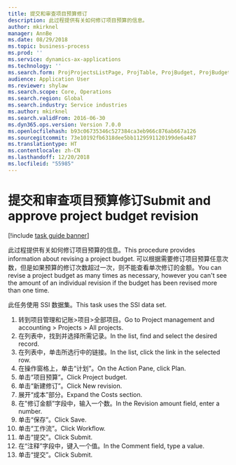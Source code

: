 ```yaml
---
title: 提交和审查项目预算修订
description: 此过程提供有关如何修订项目预算的信息。
author: mkirknel
manager: AnnBe
ms.date: 08/29/2018
ms.topic: business-process
ms.prod: ''
ms.service: dynamics-ax-applications
ms.technology: ''
ms.search.form: ProjProjectsListPage, ProjTable, ProjBudget, ProjBudgetRevision, WorkflowSubmitDialog
audience: Application User
ms.reviewer: shylaw
ms.search.scope: Core, Operations
ms.search.region: Global
ms.search.industry: Service industries
ms.author: mkirknel
ms.search.validFrom: 2016-06-30
ms.dyn365.ops.version: Version 7.0.0
ms.openlocfilehash: b93c06735346c527384ca3eb966c876ab667a126
ms.sourcegitcommit: 73e10192fb6318dee5bb1129591120199de6a487
ms.translationtype: HT
ms.contentlocale: zh-CN
ms.lasthandoff: 12/20/2018
ms.locfileid: "55985"
---
```

# <a name="submit-and-approve-project-budget-revision"></a><span data-ttu-id="15b5a-103">提交和审查项目预算修订</span><span class="sxs-lookup"><span data-stu-id="15b5a-103">Submit and approve project budget revision</span></span>

[!include [task guide banner](../../includes/task-guide-banner.md)]

<span data-ttu-id="15b5a-104">此过程提供有关如何修订项目预算的信息。</span><span class="sxs-lookup"><span data-stu-id="15b5a-104">This procedure provides information about revising a project budget.</span></span> <span data-ttu-id="15b5a-105">可以根据需要修订项目预算任意次数，但是如果预算的修订次数超过一次，则不能查看单次修订的金额。</span><span class="sxs-lookup"><span data-stu-id="15b5a-105">You can revise a project budget as many times as necessary, however you can't see the amount of an individual revision if the budget has been revised more than one time.</span></span> 

<span data-ttu-id="15b5a-106">此任务使用 SSI 数据集。</span><span class="sxs-lookup"><span data-stu-id="15b5a-106">This task uses the SSI data set.</span></span>

1. <span data-ttu-id="15b5a-107">转到项目管理和记账>项目>全部项目。</span><span class="sxs-lookup"><span data-stu-id="15b5a-107">Go to Project management and accounting > Projects > All projects.</span></span>
2. <span data-ttu-id="15b5a-108">在列表中，找到并选择所需记录。</span><span class="sxs-lookup"><span data-stu-id="15b5a-108">In the list, find and select the desired record.</span></span>
3. <span data-ttu-id="15b5a-109">在列表中，单击所选行中的链接。</span><span class="sxs-lookup"><span data-stu-id="15b5a-109">In the list, click the link in the selected row.</span></span>
4. <span data-ttu-id="15b5a-110">在操作窗格上，单击“计划”。</span><span class="sxs-lookup"><span data-stu-id="15b5a-110">On the Action Pane, click Plan.</span></span>
5. <span data-ttu-id="15b5a-111">单击“项目预算”。</span><span class="sxs-lookup"><span data-stu-id="15b5a-111">Click Project budget.</span></span>
6. <span data-ttu-id="15b5a-112">单击“新建修订”。</span><span class="sxs-lookup"><span data-stu-id="15b5a-112">Click New revision.</span></span>
7. <span data-ttu-id="15b5a-113">展开“成本”部分。</span><span class="sxs-lookup"><span data-stu-id="15b5a-113">Expand the Costs section.</span></span>
8. <span data-ttu-id="15b5a-114">在"修订金额”字段中，输入一个数。</span><span class="sxs-lookup"><span data-stu-id="15b5a-114">In the Revision amount field, enter a number.</span></span>
9. <span data-ttu-id="15b5a-115">单击“保存”。</span><span class="sxs-lookup"><span data-stu-id="15b5a-115">Click Save.</span></span>
10. <span data-ttu-id="15b5a-116">单击“工作流”。</span><span class="sxs-lookup"><span data-stu-id="15b5a-116">Click Workflow.</span></span>
11. <span data-ttu-id="15b5a-117">单击“提交”。</span><span class="sxs-lookup"><span data-stu-id="15b5a-117">Click Submit.</span></span>
12. <span data-ttu-id="15b5a-118">在“注释”字段中，键入一个值。</span><span class="sxs-lookup"><span data-stu-id="15b5a-118">In the Comment field, type a value.</span></span>
13. <span data-ttu-id="15b5a-119">单击“提交”。</span><span class="sxs-lookup"><span data-stu-id="15b5a-119">Click Submit.</span></span>


